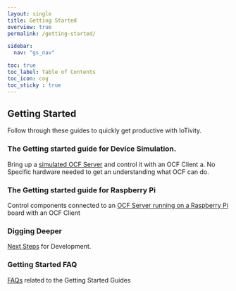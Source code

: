 ```yaml
---
layout: single
title: Getting Started
overview: true
permalink: /getting-started/

sidebar:
  nav: "gs_nav"

toc: true
toc_label: Table of Contents
toc_icon: cog
toc_sticky : true
---
```


## Getting Started

Follow through these guides to quickly get productive with IoTivity.

### The Getting started guide for Device Simulation.

Bring up a [simulated OCF Server](/GS_DS) and control it with an OCF Client a.
No Specific hardware needed to get an understanding what OCF can do.


### The Getting started guide for Raspberry Pi

Control components connected to an [OCF Server running on a Raspberry Pi](/GS_Rasp) board with an OCF Client


### Digging Deeper

[Next Steps](/gs_diggingdeeper) for Development.

### Getting Started FAQ

[FAQs](/gs_faq) related to the Getting Started Guides